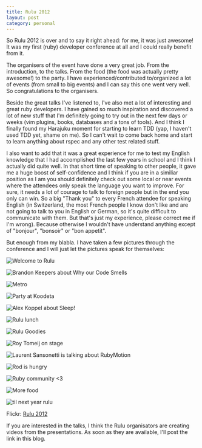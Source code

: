 ```yaml
---
title: Rulu 2012
layout: post
category: personal
---
```


So Rulu 2012 is over and to say it right ahead: for me, it was just awesome! It was my first (ruby) developer conference at all and I could really benefit from it.

The organisers of the event have done a very great job. From the introduction, to the talks. From the food (the food was actually pretty awesome!) to the party. 
I have experienced/contributed to/organized a lot of events (from small to big events) and I can say this one went very well. So congratulations to the organisers.

Beside the great talks I've listened to, I've also met a lot of interesting and great ruby developers. 
I have gained so much inspiration and discovered a lot of new stuff that I'm definitely going to try out in the next few days or weeks (vim plugins, books, databases and a tons of tools). And I think I finally found my Harajuku moment for 
starting to learn TDD (yap, I haven't used TDD yet, shame on me). So I can't wait to come back home and start to learn anything about rspec and any other test related stuff.

I also want to add that it was a great experience for me to test my English knowledge that I had accomplished the last few years in school and I think I actually did quite well.
In that short time of speaking to other people, it gave me a huge boost of self-confidence and I think if you are in a similiar position as I am you should definitely check out some
local or near events where the attendees only speak the language you want to improve. For sure, it needs a lot of courage to talk to foreign people but in the end you only can win.
So a big "Thank you" to every French attendee for speaking English (in Switzerland, the most French people I know don't like and are not going to talk to you in English or German, 
so it's quite difficult to communicate with them. But that's just my experience, please correct me if I'm wrong). Because otherwise I wouldn't have understand anything 
except of "bonjour", "bonsoir" or "bon appetit".

But enough from my blabla. I have taken a few pictures through the conference and I will just let the pictures speak for themselves: 

![Welcome to Rulu](http://farm9.staticflickr.com/8002/7431283656_5381e90aa9_c.jpg)

![Brandon Keepers about Why our Code Smells](http://farm8.staticflickr.com/7257/7431276550_b626fd3eb6_c.jpg)

![Metro](http://farm9.staticflickr.com/8153/7431287306_fd3cd88a31_c.jpg)

![Party at Koodeta](http://farm8.staticflickr.com/7134/7431280800_69bc567b68_c.jpg)

![Alex Koppel about Sleep!](http://farm6.staticflickr.com/5071/7431279286_7b6920a64b_c.jpg)

![Rulu lunch](http://farm9.staticflickr.com/8146/7431278294_96833951a7_c.jpg)

![Rulu Goodies](http://farm9.staticflickr.com/8012/7431293340_ccf9ac1221_c.jpg)

![Roy Tomeij on stage](http://farm8.staticflickr.com/7263/7431281420_279dcf5f9d_c.jpg)

![Laurent Sansonetti is talking about RubyMotion](http://farm9.staticflickr.com/8154/7431287798_d073418d85_c.jpg)

![Rod is hungry](http://farm9.staticflickr.com/8167/7431293898_a662460006_c.jpg)

![Ruby community <3](http://farm8.staticflickr.com/7277/7431290290_190e889b0b_c.jpg)

![More food](http://farm8.staticflickr.com/7262/7431296996_3f52c8fdef_c.jpg)

![til next year rulu](http://farm8.staticflickr.com/7254/7431387110_b34979607e_c.jpg)

Flickr: [Rulu 2012](http://www.flickr.com/photos/danielpuglisi/sets/72157630262265828/)

If you are interested in the talks, I think the Rulu organisators are creating videos
from the presentations. As soon as they are available, I'll post the link in this blog.
